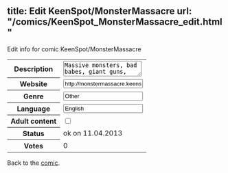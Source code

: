title: Edit KeenSpot/MonsterMassacre
url: "/comics/KeenSpot_MonsterMassacre_edit.html"
---
Edit info for comic KeenSpot/MonsterMassacre

<form name="comic" action="http://gaepostmail.appengine.com/comic" name="post">
<table class="comicinfo">
<tr>
<th>Description</th><td><textarea name="description">Massive monsters, bad babes, giant guns, carnasaur carnage, creepy creators... what more could you ask for?</textarea></td>
</tr>
<tr>
<th>Website</th><td><input type="text" name="url" value="http://monstermassacre.keenspot.com/"/></td>
</tr>
<tr>
<th>Genre</th><td><input type="text" name="genre" value="Other"/></td>
</tr>
<tr>
<th>Language</th><td><input type="text" name="language" value="English"/></td>
</tr>
<tr>
<th>Adult content</th><td><input type="checkbox" name="adult" value="adult" /></td>
</tr>
<tr>
<th>Status</th><td>ok on 11.04.2013</td>
</tr>
<tr>
<th>Votes</th><td>0</div></td>
</tr>
</table>
</form>

Back to the [comic](/comics/KeenSpot_MonsterMassacre.html).
